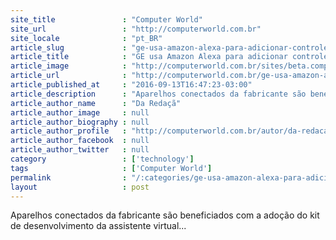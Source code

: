 ```yaml
---
site_title               : "Computer World"
site_url                 : "http://computerworld.com.br"
site_locale              : "pt_BR"
article_slug             : "ge-usa-amazon-alexa-para-adicionar-controle-por-voz-a-eletrodomesticos"
article_title            : "GE usa Amazon Alexa para adicionar controle por voz a eletrodomésticos"
article_image            : "http://computerworld.com.br/sites/beta.computerworld.com.br/files/news_articles/ge_alexa_amazon.jpg"
article_url              : "http://computerworld.com.br/ge-usa-amazon-alexa-para-adicionar-controle-por-voz-eletrodomesticos"
article_published_at     : "2016-09-13T16:47:23-03:00"
article_description      : "Aparelhos conectados da fabricante são beneficiados com a adoção do kit de desenvolvimento da assistente virtual..."
article_author_name      : "Da Redaçã"
article_author_image     : null
article_author_biography : null
article_author_profile   : "http://computerworld.com.br/autor/da-redacao"
article_author_facebook  : null
article_author_twitter   : null
category                 : ['technology']
tags                     : ['Computer World']
permalink                : "/:categories/ge-usa-amazon-alexa-para-adicionar-controle-por-voz-a-eletrodomesticos/"
layout                   : post
---
```


Aparelhos conectados da fabricante são beneficiados com a adoção do kit de desenvolvimento da assistente virtual...
